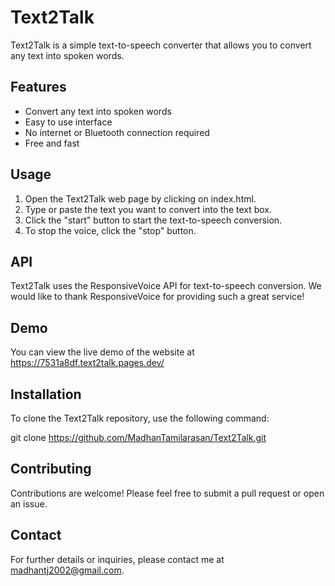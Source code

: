 # Text2Talk

Text2Talk is a simple text-to-speech converter that allows you to convert any text into spoken words.

## Features

- Convert any text into spoken words
- Easy to use interface
- No internet or Bluetooth connection required
- Free and fast

## Usage

1. Open the Text2Talk web page by clicking on index.html.
2. Type or paste the text you want to convert into the text box.
3. Click the "start" button to start the text-to-speech conversion.
4. To stop the voice, click the "stop" button.

## API

Text2Talk uses the ResponsiveVoice API for text-to-speech conversion. We would like to thank ResponsiveVoice for providing such a great service!


## Demo
You can view the live demo of the website at https://7531a8df.text2talk.pages.dev/


## Installation

To clone the Text2Talk repository, use the following command:

git clone https://github.com/MadhanTamilarasan/Text2Talk.git


## Contributing

Contributions are welcome! Please feel free to submit a pull request or open an issue.

## Contact

For further details or inquiries, please contact me at madhantj2002@gmail.com.


